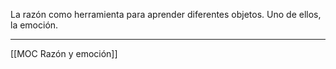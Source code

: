 La razón como herramienta para aprender diferentes objetos. Uno de ellos, la emoción.

---
[[MOC Razón y emoción]]